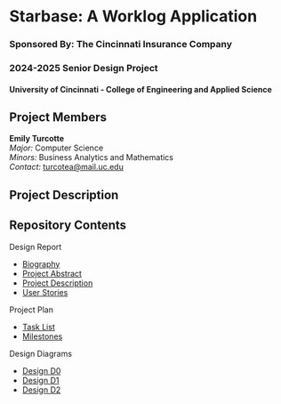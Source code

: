 # Starbase: A Worklog Application
### Sponsored By: The Cincinnati Insurance Company
### 2024-2025 Senior Design Project
#### University of Cincinnati - College of Engineering and Applied Science

## Project Members
**Emily Turcotte**  
*Major:* Computer Science  
*Minors:* Business Analytics and Mathematics  
*Contact:* turcotea@mail.uc.edu

## Project Description

## Repository Contents  

Design Report  
- [Biography](DesignReport/Biography.md)
- [Project Abstract](DesignReport/ProjectAbstract.md)
- [Project Description](DesignReport/ProjectDescription.md)
- [User Stories](DesignReport/UserStories.md)

Project Plan
- [Task List](Project_Plan/TaskList.md)
- [Milestones](Project_Plan/Milestones.md)

Design Diagrams
- [Design D0](Design_Diagrams/DesignD0.pdf)
- [Design D1](Design_Diagrams/DesignD1.pdf)
- [Design D2](Design_Diagrams/DesignD2.pdf)

